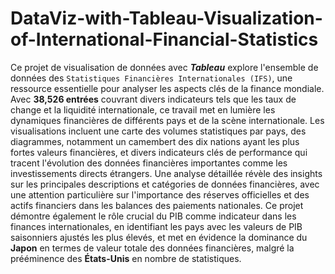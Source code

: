 # DataViz-with-Tableau-Visualization-of-International-Financial-Statistics
Ce projet de visualisation de données avec ***Tableau*** explore l'ensemble de données des `Statistiques Financières Internationales (IFS)`, une ressource essentielle pour analyser les aspects clés de la finance mondiale. Avec **38,526 entrées** couvrant divers indicateurs tels que les taux de change et la liquidité internationale, ce travail met en lumière les dynamiques financières de différents pays et de la scène internationale. Les visualisations incluent une carte des volumes statistiques par pays, des diagrammes, notamment un camembert des dix nations ayant les plus fortes valeurs financières, et divers indicateurs clés de performance qui tracent l'évolution des données financières importantes comme les investissements directs étrangers. Une analyse détaillée révèle des insights sur les principales descriptions et catégories de données financières, avec une attention particulière sur l'importance des réserves officielles et des actifs financiers dans les balances des paiements nationales. 
Ce projet démontre également le rôle crucial du PIB comme indicateur dans les finances internationales, en identifiant les pays avec les valeurs de PIB saisonniers ajustés les plus élevés, et met en évidence la dominance du **Japon** en termes de valeur totale des données financières, malgré la prééminence des **États-Unis** en nombre de statistiques.

